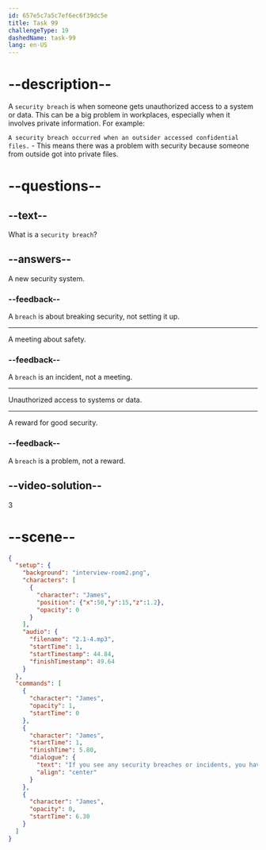 ```yaml
---
id: 657e5c7a5c7ef6ec6f39dc5e
title: Task 99
challengeType: 19
dashedName: task-99
lang: en-US
---
```


<!-- (audio) James: If you see any security breaches or incidents, you have to report them immediately. -->

# --description--

A `security breach` is when someone gets unauthorized access to a system or data. This can be a big problem in workplaces, especially when it involves private information. For example:

`A security breach occurred when an outsider accessed confidential files.` - This means there was a problem with security because someone from outside got into private files.

# --questions--

## --text--

What is a `security breach`?

## --answers--

A new security system.

### --feedback--

A `breach` is about breaking security, not setting it up.

---

A meeting about safety.

### --feedback--

A `breach` is an incident, not a meeting.

---

Unauthorized access to systems or data.

---

A reward for good security.

### --feedback--

A `breach` is a problem, not a reward.

## --video-solution--

3

# --scene--

```json
{
  "setup": {
    "background": "interview-room2.png",
    "characters": [
      {
        "character": "James",
        "position": {"x":50,"y":15,"z":1.2},
        "opacity": 0
      }
    ],
    "audio": {
      "filename": "2.1-4.mp3",
      "startTime": 1,
      "startTimestamp": 44.84,
      "finishTimestamp": 49.64
    }
  },
  "commands": [
    {
      "character": "James",
      "opacity": 1,
      "startTime": 0
    },
    {
      "character": "James",
      "startTime": 1,
      "finishTime": 5.80,
      "dialogue": {
        "text": "If you see any security breaches or incidents, you have to report them immediately.",
        "align": "center"
      }
    },
    {
      "character": "James",
      "opacity": 0,
      "startTime": 6.30
    }
  ]
}
```
